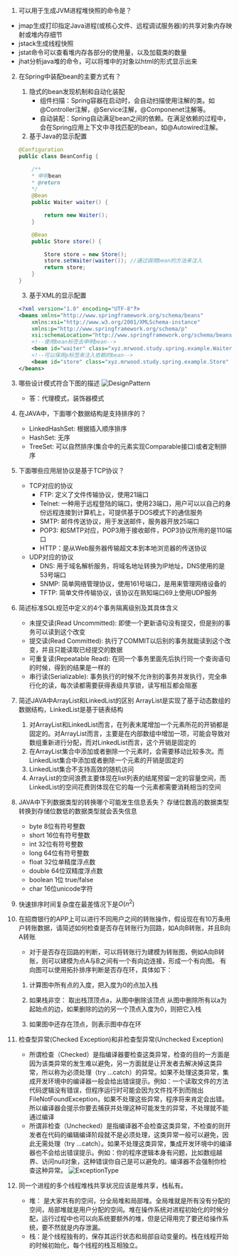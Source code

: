 1. 可以用于生成JVM进程堆快照的命令是？
* jmap生成打印指定Java进程(或核心文件、远程调试服务器)的共享对象内存映射或堆内存细节
* jstack生成线程快照
* jstat命令可以查看堆内存各部分的使用量，以及加载类的数量
* jhat分析java堆的命令，可以将堆中的对象以html的形式显示出来

2. 在Spring中装配bean的主要方式有？
    1. 隐式的bean发现机制和自动化装配
        * 组件扫描：Spring容器在启动时，会自动扫描使用注解的类。如@Controller注解，@Service注解，@Componenet注解等。
        * 自动装配：Spring自动满足bean之间的依赖。在满足依赖的过程中，会在Spring应用上下文中寻找匹配的bean，如@Autowired注解。
    2. 基于Java的显示配置
    ```java
    @Configuration
    public class BeanConfig {
    
        /**
        * 申明bean
        * @return
        */
        @Bean
        public Waiter waiter() {
    
            return new Waiter();
        }
    
        @Bean
        public Store store() {
    
            Store store = new Store();
            store.setWaiter(waiter()); //通过调用bean的方法来注入
            return store;
        }
    }
    ```
    3. 基于XML的显示配置
    ```xml
    <?xml version="1.0" encoding="UTF-8"?>
    <beans xmlns="http://www.springframework.org/schema/beans"
        xmlns:xsi="http://www.w3.org/2001/XMLSchema-instance"
        xmlns:p="http://www.springframework.org/schema/p"
        xsi:schemaLocation="http://www.springframework.org/schema/beans http://www.springframework.org/schema/beans/spring-beans.xsd">
        <!--使用bean标签去申明bean-->
        <bean id="waiter" class="xyz.mrwood.study.spring.example.Waiter" />
        <!--可以保用p标签来注入依赖的bean-->
        <bean id="store" class="xyz.mrwood.study.spring.example.Store" p:waiter-ref="waiter" />
    </beans>
    ```

3. 哪些设计模式符合下图的描述
    ![DesignPattern](https://uploadfiles.nowcoder.com/images/20180821/306448_1534836317492_0412C29576C708CF0155E8DE242169B1)
    * 答：代理模式，装饰器模式
    
4. 在JAVA中，下面哪个数据结构是支持排序的？
    * LinkedHashSet: 根据插入顺序排序
    * HashSet: 无序
    * TreeSet: 可以自然排序(集合中的元素实现Comparable接口)或者定制排序

5. 下面哪些应用层协议是基于TCP协议？
    * TCP对应的协议
        * FTP: 定义了文件传输协议，使用21端口
        * Telnet: 一种用于远程登陆的端口，使用23端口，用户可以以自己的身份远程连接到计算机上，可提供基于DOS模式下的通信服务
        * SMTP: 邮件传送协议，用于发送邮件，服务器开放25端口
        * POP3: 和SMTP对应，POP3用于接收邮件，POP3协议所用的是110端口
        * HTTP：是从Web服务器传输超文本到本地浏览器的传送协议
    * UDP对应的协议
        * DNS: 用于域名解析服务，将域名地址转换为IP地址，DNS使用的是53号端口
        * SNMP: 简单网络管理协议，使用161号端口，是用来管理网络设备的
        * TFTP: 简单文件传输协议，该协议在熟知端口69上使用UDP服务
6. 简述标准SQL规范中定义的4个事务隔离级别及其具体含义
    * 未提交读(Read Uncommitted): 即使一个更新语句没有提交，但是别的事务可以读到这个改变
    * 提交读(Read Committed): 执行了COMMIT以后别的事务就能读到这个改变，并且只能读取已经提交的数据
    * 可重复读(Repeatable Read): 在同一个事务里面先后执行同一个查询语句的时候，得到的结果是一样的
    * 串行读(Serializable): 事务执行的时候不允许别的事务并发执行，完全串行化的读，每次读都需要获得表级共享锁，读写相互都会阻塞
7. 简述JAVA中ArrayList和LinkedList的区别
    ArrayList是实现了基于动态数组的数据结构，LinkedList是基于链表结构
    1. 对ArrayList和LinkedList而言，在列表末尾增加一个元素所花的开销都是固定的。对ArrayList而言，主要是在内部数组中增加一项，可能会导致对数组重新进行分配，而对LinkedList而言，这个开销是固定的
    2. 在ArrayList集合中添加或者删除一个元素时，会需要移动比较多次。而LinkedList集合中添加或者删除一个元素的开销是固定的
    3. LinkedList集合不支持高效的随机访问
    4. ArrayList的空间浪费主要体现在list列表的结尾预留一定的容量空间，而LinkedList的空间花费则体现在它的每一个元素都需要消耗相当的空间
8. JAVA中下列数据类型的转换哪个可能发生信息丢失？
    存储位数高的数据类型转换到存储位数低的数据类型就会丢失信息
    * byte 8位有符号整数
    * short 16位有符号整数
    * int 32位有符号整数
    * long 64位有符号整数
    * float 32位单精度浮点数
    * double 64位双精度浮点数
    * boolean 1位 true/false
    * char 16位unicode字符
9. 快速排序时间复杂度在最差情况下是$O(n^2)$
10. 在招商银行的APP上可以进行不同用户之间的转账操作，假设现在有10万条用户转账数据，请简述如何检查是否存在转账行为回路，如A向B转账，并且B向A转账
    * 对于是否存在回路的判断，可以将转账行为建模为转账图，例如A向B转账，则可以建模为点A与B之间有一个有向边连接，形成一个有向图。
    有向图可以使用拓扑排序判断是否存在环，具体如下：
    1) 计算图中所有点的入度，把入度为0的点加入栈
    2) 如果栈非空：
    取出栈顶顶点a，从图中删除该顶点
    从图中删除所有以a为起始点的边，如果删除的边的另一个顶点入度为0，则把它入栈

    3) 如果图中还存在顶点，则表示图中存在环
11. 检查型异常(Checked Exception)和非检查型异常(Unchecked Exception)
    * 所谓检查（Checked）是指编译器要检查这类异常，检查的目的一方面是因为该类异常的发生难以避免，另一方面就是让开发者去解决掉这类异常，所以称为必须处理（try ...catch）的异常。如果不处理这类异常，集成开发环境中的编译器一般会给出错误提示。例如：一个读取文件的方法代码逻辑没有错误，但程序运行时可能会因为文件找不到而抛出FileNotFoundException，如果不处理这些异常，程序将来肯定会出错。所以编译器会提示你要去捕获并处理这种可能发生的异常，不处理就不能通过编译
    * 所谓非检查（Unchecked）是指编译器不会检查这类异常，不检查的则开发者在代码的编辑编译阶段就不是必须处理，这类异常一般可以避免，因此无需处理（try ...catch）。如果不处理这类异常，集成开发环境中的编译器也不会给出错误提示。例如：你的程序逻辑本身有问题，比如数组越界、访问null对象，这种错误你自己是可以避免的。编译器不会强制你检查这种异常。
    ![ExceptionType](https://uploadfiles.nowcoder.com/files/20181115/8320926_1542268034348_20161115224307083)
12. 同一个进程的多个线程堆栈共享状况应该是堆共享，栈私有。
    * 堆： 是大家共有的空间，分全局堆和局部堆。全局堆就是所有没有分配的空间，局部堆就是用户分配的空间。堆在操作系统对进程初始化的时候分配，运行过程中也可以向系统要额外的堆，但是记得用完了要还给操作系统，要不然就是内存泄漏。
    * 栈：是个线程独有的，保存其运行状态和局部自动变量的。栈在线程开始的时候初始化，每个线程的栈互相独立。